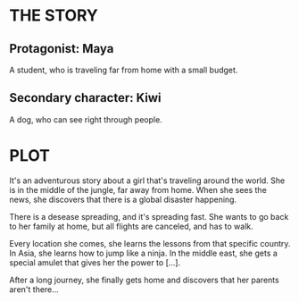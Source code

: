 # THE STORY

## Protagonist: Maya
A student, who is traveling far from home with a small budget.

## Secondary character: Kiwi
A dog, who can see right through people.

# PLOT
It's an adventurous story about a girl that's traveling around the world. 
She is in the middle of the jungle, far away from home. When she sees the
news, she discovers that there is a global disaster happening.

There is a desease spreading, and it's spreading fast. She wants to go
back to her family at home, but all flights are canceled, and has to walk.

Every location she comes, she learns the lessons from that specific country.
In Asia, she learns how to jump like a ninja. In the middle east, she gets
a special amulet that gives her the power to [...].

<!-- Each part of the world will get a special upgrade -->

After a long journey, she finally gets home and discovers that her parents 
aren't there...

<!-- TODO: -->
<!-- The story has a ground-shaking family revelation. -->
<!-- someone in the story will make a big decision that is irreversible. -->
<!-- A natural disaster will change everything. -->
